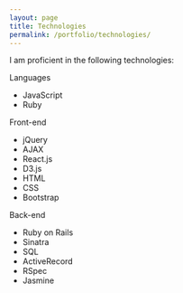```yaml
---
layout: page
title: Technologies
permalink: /portfolio/technologies/
---
```

I am proficient in the following technologies:

Languages
- JavaScript
- Ruby

Front-end
- jQuery
- AJAX
- React.js
- D3.js
- HTML
- CSS
- Bootstrap

Back-end
- Ruby on Rails
- Sinatra
- SQL
- ActiveRecord
- RSpec
- Jasmine
